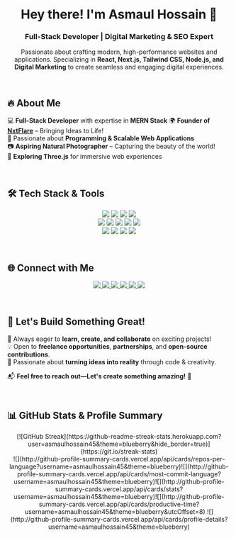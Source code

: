 <h1 align="center">Hey there! I'm Asmaul Hossain 🚀</h1>
<h3 align="center">Full-Stack Developer | Digital Marketing & SEO Expert</h3>

<p align="center">
  Passionate about crafting modern, high-performance websites and applications. 
  Specializing in <strong>React, Next.js, Tailwind CSS, Node.js, and Digital Marketing</strong> 
  to create seamless and engaging digital experiences.
</p>

<br/>

## 🔥 About Me  

💻 **Full-Stack Developer** with expertise in **MERN Stack**
🌍 **Founder of [NxtFlare](https://nxtflare.com/)** – Bringing Ideas to Life!  
🚀 Passionate about **Programming & Scalable Web Applications**  
📷 **Aspiring Natural Photographer** – Capturing the beauty of the world!  
🎨 **Exploring Three.js** for immersive web experiences  

<br/>

## 🛠️ Tech Stack & Tools  

<p align="center">
  <img src="https://img.shields.io/badge/React-%2361DAFB.svg?style=for-the-badge&logo=react&logoColor=black" />
  <img src="https://img.shields.io/badge/Next.js-%23000000.svg?style=for-the-badge&logo=nextdotjs&logoColor=white" />
  <img src="https://img.shields.io/badge/TailwindCSS-%2306B6D4.svg?style=for-the-badge&logo=tailwindcss&logoColor=white" />
  <img src="https://img.shields.io/badge/Framer%20Motion-%23000000.svg?style=for-the-badge&logo=framer&logoColor=white" />
  <br/>
  <img src="https://img.shields.io/badge/Node.js-%23339933.svg?style=for-the-badge&logo=nodedotjs&logoColor=white" />
  <img src="https://img.shields.io/badge/Express.js-%23000000.svg?style=for-the-badge&logo=express&logoColor=white" />
  <img src="https://img.shields.io/badge/MongoDB-%2347A248.svg?style=for-the-badge&logo=mongodb&logoColor=white" />
  <img src="https://img.shields.io/badge/PostgreSQL-%23336791.svg?style=for-the-badge&logo=postgresql&logoColor=white" />
  <img src="https://img.shields.io/badge/Prisma-%23000000.svg?style=for-the-badge&logo=prisma&logoColor=white" />
  <br/>
  <img src="https://img.shields.io/badge/Redux%20Toolkit-%23764ABC.svg?style=for-the-badge&logo=redux&logoColor=white" />
  <img src="https://img.shields.io/badge/Firebase-%23FFCA28.svg?style=for-the-badge&logo=firebase&logoColor=black" />
  <img src="https://img.shields.io/badge/SEO-%2300C853.svg?style=for-the-badge&logo=google&logoColor=white" />
  <img src="https://img.shields.io/badge/Digital%20Marketing-%23E4405F.svg?style=for-the-badge&logo=googleads&logoColor=white" />
</p>

<br/>

## 🌐 Connect with Me  

<p align="center">
  <a href="mailto:asmaul.hossain1128@gmail.com">
    <img src="https://img.shields.io/badge/Email-D14836?style=for-the-badge&logo=gmail&logoColor=white" />
  </a>
  <a href="https://nxtflare.com/">
    <img src="https://img.shields.io/badge/Portfolio-%23000000.svg?style=for-the-badge&logo=vercel&logoColor=white" />
  </a>
  <a href="https://facebook.com/asmaulhossain1128" target="_blank">
    <img src="https://img.shields.io/badge/Facebook-1877F2?style=for-the-badge&logo=facebook&logoColor=white" />
  </a>
  <a href="https://linkedin.com/in/asmaulhossain1128">
    <img src="https://img.shields.io/badge/LinkedIn-%230077B5.svg?style=for-the-badge&logo=linkedin&logoColor=white" />
  </a>
  <a href="https://twitter.com/asmaulhossain1128">
    <img src="https://img.shields.io/badge/Twitter-%231DA1F2.svg?style=for-the-badge&logo=twitter&logoColor=white" />
  </a>
  <a href="https://instagram.com/asmaulhossain1128">
    <img src="https://img.shields.io/badge/Instagram-%23E4405F.svg?style=for-the-badge&logo=instagram&logoColor=white" />
  </a>
</p>

<br/>

## 🚀 Let's Build Something Great!  

🔹 Always eager to **learn, create, and collaborate** on exciting projects!  
💡 Open to **freelance opportunities**, **partnerships**, and **open-source contributions**.  
🎯 Passionate about **turning ideas into reality** through code & creativity.  

📬 **Feel free to reach out—Let's create something amazing!** 🚀  

<br/>

## 📊 GitHub Stats & Profile Summary  

<div align="center">
[![GitHub Streak](https://github-readme-streak-stats.herokuapp.com?user=asmaulhossain45&theme=blueberry&hide_border=true)](https://git.io/streak-stats)
</div>
<div align="center">
![](http://github-profile-summary-cards.vercel.app/api/cards/repos-per-language?username=asmaulhossain45&theme=blueberry)![](http://github-profile-summary-cards.vercel.app/api/cards/most-commit-language?username=asmaulhossain45&theme=blueberry)![](http://github-profile-summary-cards.vercel.app/api/cards/stats?username=asmaulhossain45&theme=blueberry)![](http://github-profile-summary-cards.vercel.app/api/cards/productive-time?username=asmaulhossain45&theme=blueberry&utcOffset=8)
![](http://github-profile-summary-cards.vercel.app/api/cards/profile-details?username=asmaulhossain45&theme=blueberry)
</div>
